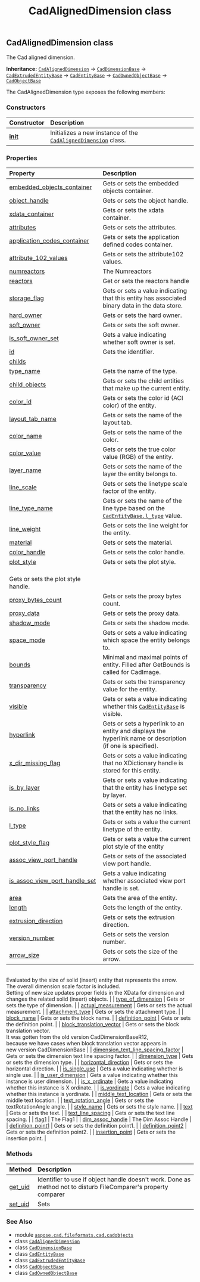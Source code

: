 ﻿---
title: CadAlignedDimension class
second_title: Aspose.CAD for Python via .NET API References
description: 
type: docs
weight: 250
url: /python-net/aspose.cad.fileformats.cad.cadobjects/cadaligneddimension/
is_root: false
---

## CadAlignedDimension class

The Cad aligned dimension.



**Inheritance:** [`CadAlignedDimension`](/cad/python-net/aspose.cad.fileformats.cad.cadobjects/cadaligneddimension) → 
[`CadDimensionBase`](/cad/python-net/aspose.cad.fileformats.cad.cadobjects/caddimensionbase) → 
[`CadExtrudedEntityBase`](/cad/python-net/aspose.cad.fileformats.cad.cadobjects/cadextrudedentitybase) → 
[`CadEntityBase`](/cad/python-net/aspose.cad.fileformats.cad.cadobjects/cadentitybase) → 
[`CadOwnedObjectBase`](/cad/python-net/aspose.cad.fileformats.cad.cadobjects/cadownedobjectbase) → 
[`CadObjectBase`](/cad/python-net/aspose.cad.fileformats.cad.cadobjects/cadobjectbase)



The CadAlignedDimension type exposes the following members:

### Constructors
| Constructor | Description |
| :- | :- |
| [__init__](/cad/python-net/aspose.cad.fileformats.cad.cadobjects/cadaligneddimension/__init__/#) | Initializes a new instance of the [`CadAlignedDimension`](/cad/python-net/aspose.cad.fileformats.cad.cadobjects/cadaligneddimension) class. |


### Properties
| Property | Description |
| :- | :- |
| [embedded_objects_container](/cad/python-net/aspose.cad.fileformats.cad.cadobjects/cadaligneddimension/embedded_objects_container) | Gets or sets the embedded objects container. |
| [object_handle](/cad/python-net/aspose.cad.fileformats.cad.cadobjects/cadaligneddimension/object_handle) | Gets or sets the object handle. |
| [xdata_container](/cad/python-net/aspose.cad.fileformats.cad.cadobjects/cadaligneddimension/xdata_container) | Gets or sets the xdata container. |
| [attributes](/cad/python-net/aspose.cad.fileformats.cad.cadobjects/cadaligneddimension/attributes) | Gets or sets the attributes. |
| [application_codes_container](/cad/python-net/aspose.cad.fileformats.cad.cadobjects/cadaligneddimension/application_codes_container) | Gets or sets the application defined codes container. |
| [attribute_102_values](/cad/python-net/aspose.cad.fileformats.cad.cadobjects/cadaligneddimension/attribute_102_values) | Gets or sets the attribute102 values. |
| [numreactors](/cad/python-net/aspose.cad.fileformats.cad.cadobjects/cadaligneddimension/numreactors) | The Numreactors |
| [reactors](/cad/python-net/aspose.cad.fileformats.cad.cadobjects/cadaligneddimension/reactors) | Get or sets the reactors handle |
| [storage_flag](/cad/python-net/aspose.cad.fileformats.cad.cadobjects/cadaligneddimension/storage_flag) | Gets or sets a value indicating that this entity has associated binary data in the data store. |
| [hard_owner](/cad/python-net/aspose.cad.fileformats.cad.cadobjects/cadaligneddimension/hard_owner) | Gets or sets the hard owner. |
| [soft_owner](/cad/python-net/aspose.cad.fileformats.cad.cadobjects/cadaligneddimension/soft_owner) | Gets or sets the soft owner. |
| [is_soft_owner_set](/cad/python-net/aspose.cad.fileformats.cad.cadobjects/cadaligneddimension/is_soft_owner_set) | Gets a value indicating whether soft owner is set. |
| [id](/cad/python-net/aspose.cad.fileformats.cad.cadobjects/cadaligneddimension/id) | Gets the identifier. |
| [childs](/cad/python-net/aspose.cad.fileformats.cad.cadobjects/cadaligneddimension/childs) |  |
| [type_name](/cad/python-net/aspose.cad.fileformats.cad.cadobjects/cadaligneddimension/type_name) | Gets the name of the type. |
| [child_objects](/cad/python-net/aspose.cad.fileformats.cad.cadobjects/cadaligneddimension/child_objects) | Gets or sets the child entities that make up the current entity. |
| [color_id](/cad/python-net/aspose.cad.fileformats.cad.cadobjects/cadaligneddimension/color_id) | Gets or sets the color id (ACI color) of the entity. |
| [layout_tab_name](/cad/python-net/aspose.cad.fileformats.cad.cadobjects/cadaligneddimension/layout_tab_name) | Gets or sets the name of the layout tab. |
| [color_name](/cad/python-net/aspose.cad.fileformats.cad.cadobjects/cadaligneddimension/color_name) | Gets or sets the name of the color. |
| [color_value](/cad/python-net/aspose.cad.fileformats.cad.cadobjects/cadaligneddimension/color_value) | Gets or sets the true color value (RGB) of the entity. |
| [layer_name](/cad/python-net/aspose.cad.fileformats.cad.cadobjects/cadaligneddimension/layer_name) | Gets or sets the name of the layer the entity belongs to. |
| [line_scale](/cad/python-net/aspose.cad.fileformats.cad.cadobjects/cadaligneddimension/line_scale) | Gets or sets the linetype scale factor of the entity. |
| [line_type_name](/cad/python-net/aspose.cad.fileformats.cad.cadobjects/cadaligneddimension/line_type_name) | Gets or sets the name of the line type based on the [`CadEntityBase.l_type`](/cad/python-net/aspose.cad.fileformats.cad.cadobjects/cadentitybase#l_type) value. |
| [line_weight](/cad/python-net/aspose.cad.fileformats.cad.cadobjects/cadaligneddimension/line_weight) | Gets or sets the line weight for the entity. |
| [material](/cad/python-net/aspose.cad.fileformats.cad.cadobjects/cadaligneddimension/material) | Gets or sets the material. |
| [color_handle](/cad/python-net/aspose.cad.fileformats.cad.cadobjects/cadaligneddimension/color_handle) | Gets or sets the color handle. |
| [plot_style](/cad/python-net/aspose.cad.fileformats.cad.cadobjects/cadaligneddimension/plot_style) | Gets or sets the plot style.<br/>Gets or sets the plot style handle. |
| [proxy_bytes_count](/cad/python-net/aspose.cad.fileformats.cad.cadobjects/cadaligneddimension/proxy_bytes_count) | Gets or sets the proxy bytes count. |
| [proxy_data](/cad/python-net/aspose.cad.fileformats.cad.cadobjects/cadaligneddimension/proxy_data) | Gets or sets the proxy data. |
| [shadow_mode](/cad/python-net/aspose.cad.fileformats.cad.cadobjects/cadaligneddimension/shadow_mode) | Gets or sets the shadow mode. |
| [space_mode](/cad/python-net/aspose.cad.fileformats.cad.cadobjects/cadaligneddimension/space_mode) | Gets or sets a value indicating which space the entity belongs to. |
| [bounds](/cad/python-net/aspose.cad.fileformats.cad.cadobjects/cadaligneddimension/bounds) | Minimal and maximal points of entity. Filled after GetBounds is called for CadImage. |
| [transparency](/cad/python-net/aspose.cad.fileformats.cad.cadobjects/cadaligneddimension/transparency) | Gets or sets the transparency value for the entity. |
| [visible](/cad/python-net/aspose.cad.fileformats.cad.cadobjects/cadaligneddimension/visible) | Gets or sets a value indicating whether this [`CadEntityBase`](/cad/python-net/aspose.cad.fileformats.cad.cadobjects/cadentitybase) is visible. |
| [hyperlink](/cad/python-net/aspose.cad.fileformats.cad.cadobjects/cadaligneddimension/hyperlink) | Gets or sets a hyperlink to an entity and displays the hyperlink name or description (if one is specified). |
| [x_dir_missing_flag](/cad/python-net/aspose.cad.fileformats.cad.cadobjects/cadaligneddimension/x_dir_missing_flag) | Gets or sets a value indicating that no XDictionary handle is stored for this entity. |
| [is_by_layer](/cad/python-net/aspose.cad.fileformats.cad.cadobjects/cadaligneddimension/is_by_layer) | Gets or sets a value indicating that the entity has linetype set by layer. |
| [is_no_links](/cad/python-net/aspose.cad.fileformats.cad.cadobjects/cadaligneddimension/is_no_links) | Gets or sets a value indicating that the entity has no links. |
| [l_type](/cad/python-net/aspose.cad.fileformats.cad.cadobjects/cadaligneddimension/l_type) | Gets or sets a value the current linetype of the entity. |
| [plot_style_flag](/cad/python-net/aspose.cad.fileformats.cad.cadobjects/cadaligneddimension/plot_style_flag) | Gets or sets a value the current plot style of the entity |
| [assoc_view_port_handle](/cad/python-net/aspose.cad.fileformats.cad.cadobjects/cadaligneddimension/assoc_view_port_handle) | Gets or sets of the associated view port handle. |
| [is_assoc_view_port_handle_set](/cad/python-net/aspose.cad.fileformats.cad.cadobjects/cadaligneddimension/is_assoc_view_port_handle_set) | Gets a value indicating whether associated view port handle is set. |
| [area](/cad/python-net/aspose.cad.fileformats.cad.cadobjects/cadaligneddimension/area) | Gets the area of the entity. |
| [length](/cad/python-net/aspose.cad.fileformats.cad.cadobjects/cadaligneddimension/length) | Gets the length of the entity. |
| [extrusion_direction](/cad/python-net/aspose.cad.fileformats.cad.cadobjects/cadaligneddimension/extrusion_direction) | Gets or sets the extrusion direction. |
| [version_number](/cad/python-net/aspose.cad.fileformats.cad.cadobjects/cadaligneddimension/version_number) | Gets or sets the version number. |
| [arrow_size](/cad/python-net/aspose.cad.fileformats.cad.cadobjects/cadaligneddimension/arrow_size) | Gets or sets the size of the arrow. <br/>Evaluated by the size of solid (insert) entity that represents the arrow.<br/>The overall dimension scale factor is included.<br/>Setting of new size updates proper fields in the XData for dimension and changes the related solid (insert) objects. |
| [type_of_dimension](/cad/python-net/aspose.cad.fileformats.cad.cadobjects/cadaligneddimension/type_of_dimension) | Gets or sets the type of dimension. |
| [actual_measurement](/cad/python-net/aspose.cad.fileformats.cad.cadobjects/cadaligneddimension/actual_measurement) | Gets or sets the actual measurement. |
| [attachment_type](/cad/python-net/aspose.cad.fileformats.cad.cadobjects/cadaligneddimension/attachment_type) | Gets or sets the attachment type. |
| [block_name](/cad/python-net/aspose.cad.fileformats.cad.cadobjects/cadaligneddimension/block_name) | Gets or sets the block name. |
| [definition_point](/cad/python-net/aspose.cad.fileformats.cad.cadobjects/cadaligneddimension/definition_point) | Gets or sets the definition point. |
| [block_translation_vector](/cad/python-net/aspose.cad.fileformats.cad.cadobjects/cadaligneddimension/block_translation_vector) | Gets or sets the block translation vector.<br/>It was gotten from the old version CadDimensionBaseR12,<br/>because we have cases when block translation vector appears in<br/>new version CadDimensionBase |
| [dimension_text_line_spacing_factor](/cad/python-net/aspose.cad.fileformats.cad.cadobjects/cadaligneddimension/dimension_text_line_spacing_factor) | Gets or sets the dimension text line spacing factor. |
| [dimension_type](/cad/python-net/aspose.cad.fileformats.cad.cadobjects/cadaligneddimension/dimension_type) | Gets or sets the dimension type. |
| [horizontal_direction](/cad/python-net/aspose.cad.fileformats.cad.cadobjects/cadaligneddimension/horizontal_direction) | Gets or sets the horizontal direction. |
| [is_single_use](/cad/python-net/aspose.cad.fileformats.cad.cadobjects/cadaligneddimension/is_single_use) | Gets a value indicating whether is single use. |
| [is_user_dimension](/cad/python-net/aspose.cad.fileformats.cad.cadobjects/cadaligneddimension/is_user_dimension) | Gets a value indicating whether this instance is user dimension. |
| [is_x_ordinate](/cad/python-net/aspose.cad.fileformats.cad.cadobjects/cadaligneddimension/is_x_ordinate) | Gets a value indicating whether this instance is X ordinate. |
| [is_yordinate](/cad/python-net/aspose.cad.fileformats.cad.cadobjects/cadaligneddimension/is_yordinate) | Gets a value indicating whether this instance is yordinate. |
| [middle_text_location](/cad/python-net/aspose.cad.fileformats.cad.cadobjects/cadaligneddimension/middle_text_location) | Gets or sets the middle text location. |
| [text_rotation_angle](/cad/python-net/aspose.cad.fileformats.cad.cadobjects/cadaligneddimension/text_rotation_angle) | Gets or sets the textRotationAngle angle. |
| [style_name](/cad/python-net/aspose.cad.fileformats.cad.cadobjects/cadaligneddimension/style_name) | Gets or sets the style name. |
| [text](/cad/python-net/aspose.cad.fileformats.cad.cadobjects/cadaligneddimension/text) | Gets or sets the text. |
| [text_line_spacing](/cad/python-net/aspose.cad.fileformats.cad.cadobjects/cadaligneddimension/text_line_spacing) | Gets or sets the text line spacing. |
| [flag1](/cad/python-net/aspose.cad.fileformats.cad.cadobjects/cadaligneddimension/flag1) | The Flag1 |
| [dim_assoc_handle](/cad/python-net/aspose.cad.fileformats.cad.cadobjects/cadaligneddimension/dim_assoc_handle) | The Dim Assoc Handle |
| [definition_point1](/cad/python-net/aspose.cad.fileformats.cad.cadobjects/cadaligneddimension/definition_point1) | Gets or sets the definition point1. |
| [definition_point2](/cad/python-net/aspose.cad.fileformats.cad.cadobjects/cadaligneddimension/definition_point2) | Gets or sets the definition point2. |
| [insertion_point](/cad/python-net/aspose.cad.fileformats.cad.cadobjects/cadaligneddimension/insertion_point) | Gets or sets the insertion point. |


### Methods
| Method | Description |
| :- | :- |
| [get_uid](/cad/python-net/aspose.cad.fileformats.cad.cadobjects/cadaligneddimension/get_uid/#) | Identifier to use if object handle doesn't work. Done as method not to disturb FileComparer's property comparer |
| [set_uid](/cad/python-net/aspose.cad.fileformats.cad.cadobjects/cadaligneddimension/set_uid/#str) | Sets |



### See Also
* module [`aspose.cad.fileformats.cad.cadobjects`](..)
* class [`CadAlignedDimension`](/cad/python-net/aspose.cad.fileformats.cad.cadobjects/cadaligneddimension)
* class [`CadDimensionBase`](/cad/python-net/aspose.cad.fileformats.cad.cadobjects/caddimensionbase)
* class [`CadEntityBase`](/cad/python-net/aspose.cad.fileformats.cad.cadobjects/cadentitybase)
* class [`CadExtrudedEntityBase`](/cad/python-net/aspose.cad.fileformats.cad.cadobjects/cadextrudedentitybase)
* class [`CadObjectBase`](/cad/python-net/aspose.cad.fileformats.cad.cadobjects/cadobjectbase)
* class [`CadOwnedObjectBase`](/cad/python-net/aspose.cad.fileformats.cad.cadobjects/cadownedobjectbase)

